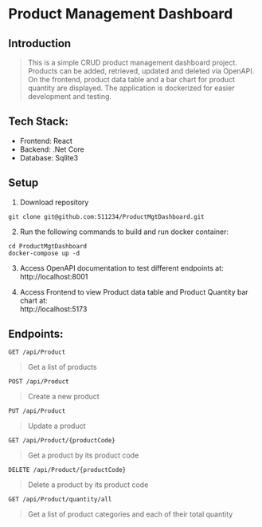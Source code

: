 # Product Management Dashboard

## Introduction
> This is a simple CRUD product management dashboard project. Products can be added, retrieved, updated and deleted via OpenAPI. On the frontend, product data table and a bar chart for product quantity are displayed. The application is dockerized for easier development and testing. 

## Tech Stack:
- Frontend: React
- Backend: .Net Core
- Database: Sqlite3

## Setup

1. Download repository
```
git clone git@github.com:511234/ProductMgtDashboard.git
```

2. Run the following commands to build and run docker container:
```
cd ProductMgtDashboard
docker-compose up -d
```

3. Access OpenAPI documentation to test different endpoints at:  
http://localhost:8001

4. Access Frontend to view Product data table and Product Quantity bar chart at:  
http://localhost:5173

## Endpoints:
`GET /api/Product`
> Get a list of products

`POST /api/Product`
> Create a new product

`PUT /api/Product`
> Update a product

`GET /api/Product/{productCode}`
> Get a product by its product code

`DELETE /api/Product/{productCode}`
> Delete a product by its product code

`GET /api/Product/quantity/all`
> Get a list of product categories and each of their total quantity